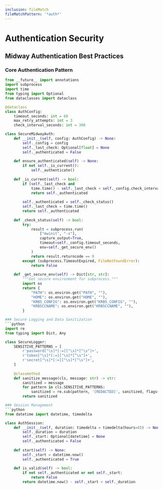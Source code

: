 ```yaml
---
inclusion: fileMatch
fileMatchPattern: '*auth*'
---
```


# Authentication Security

## Midway Authentication Best Practices

### Core Authentication Pattern
```python
from __future__ import annotations
import subprocess
import time
from typing import Optional
from dataclasses import dataclass

@dataclass
class AuthConfig:
    timeout_seconds: int = 60
    max_retry_attempts: int = 3
    check_interval_seconds: int = 300

class SecureMidwayAuth:
    def __init__(self, config: AuthConfig) -> None:
        self._config = config
        self._last_check: Optional[float] = None
        self._authenticated = False
    
    def ensure_authenticated(self) -> None:
        if not self._is_current():
            self._authenticate()
    
    def _is_current(self) -> bool:
        if (self._last_check and 
            time.time() - self._last_check < self._config.check_interval_seconds):
            return self._authenticated
        
        self._authenticated = self._check_status()
        self._last_check = time.time()
        return self._authenticated
    
    def _check_status(self) -> bool:
        try:
            result = subprocess.run(
                ["mwinit", "-s"],
                capture_output=True,
                timeout=self._config.timeout_seconds,
                env=self._get_secure_env()
            )
            return result.returncode == 0
        except (subprocess.TimeoutExpired, FileNotFoundError):
            return False
    
    def _get_secure_env(self) -> Dict[str, str]:
        """Get secure environment for subprocess."""
        import os
        return {
            "PATH": os.environ.get("PATH", ""),
            "HOME": os.environ.get("HOME", ""),
            "KRB5_CONFIG": os.environ.get("KRB5_CONFIG", ""),
            "KRB5CCNAME": os.environ.get("KRB5CCNAME", ""),
        }

### Secure Logging and Data Sanitization
```python
import re
from typing import Dict, Any

class SecureLogger:
    SENSITIVE_PATTERNS = [
        r'password["\s]*[:=]["\s]*[^\s"]+',
        r'token["\s]*[:=]["\s]*[^\s"]+',
        r'secret["\s]*[:=]["\s]*[^\s"]+',
    ]
    
    @classmethod
    def sanitize_message(cls, message: str) -> str:
        sanitized = message
        for pattern in cls.SENSITIVE_PATTERNS:
            sanitized = re.sub(pattern, '[REDACTED]', sanitized, flags=re.IGNORECASE)
        return sanitized

### Session Management
```python
from datetime import datetime, timedelta

class AuthSession:
    def __init__(self, duration: timedelta = timedelta(hours=8)) -> None:
        self._duration = duration
        self._start: Optional[datetime] = None
        self._authenticated = False
    
    def start(self) -> None:
        self._start = datetime.now()
        self._authenticated = True
    
    def is_valid(self) -> bool:
        if not self._authenticated or not self._start:
            return False
        return datetime.now() - self._start < self._duration
```